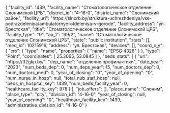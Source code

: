 {
    "facility_id": 1439,
    "facility_name": "Стоматологическое отделение Слонимской ЦРБ",
    "district_id": "4-16-0",
    "district_name": "Слонимский район",
    "facility_url": "https:\/\/slncrb.by\/struktura-uchrezhdeniya\/vse-podrazdeleniya\/ambulatornye-otdeleniya-v-gorode",
    "facility_address": "ул. Брестская",
    "title": "Стоматологическое отделение Слонимской ЦРБ",
    "facility_type": "0",
    "ap_1": "69\/2",
    "name": "Стоматологическое отделение Слонимской ЦРБ",
    "state": "public institution",
    "stats": [],
    "med_id": 10215916,
    "address": "ул. Брестская",
    "devices": [],
    "coord_x_y": {
        "crs": {
            "type": "name",
            "properties": {
                "name": "EPSG:4326"
            }
        },
        "type": "Point",
        "coordinates": [
            25.3065,
            53.0845
        ]
    },
    "beds_stats": [
        {
            "url": "https:\/\/32gkp.by\/",
            "dep_name": "отделение профилактики",
            "date_year": "2023",
            "num_beds_dep": 0,
            "num_deps_year": 15,
            "num_doctors_dep": 0,
            "num_doctors_med": 0,
            "year_of_closing": "0",
            "year_of_opening": "0",
            "num_nurse_in_hosp": null,
            "total_nub_staf_hosp": null,
            "beds_in_hospital_key": 1439,
            "num_beds_facility_year": 0,
            "healthcare_facility_key": 978
        }
    ],
    "job_offers": [],
    "place_name": "Слоним",
    "place_type": "city",
    "division_id": "4-16-0",
    "year_of_closing": null,
    "year_of_opening": "0",
    "healthcare_facility_key": 1439,
    "administrative_division_id": "4-16-0"
}